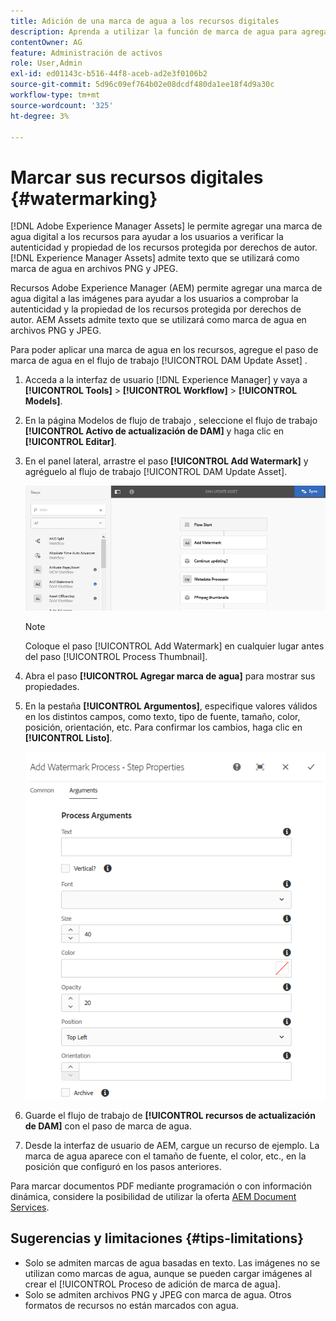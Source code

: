 ```yaml
---
title: Adición de una marca de agua a los recursos digitales
description: Aprenda a utilizar la función de marca de agua para agregar una marca de agua digital a los recursos.
contentOwner: AG
feature: Administración de activos
role: User,Admin
exl-id: ed01143c-b516-44f8-aceb-ad2e3f0106b2
source-git-commit: 5d96c09ef764b02e08dcdf480da1ee18f4d9a30c
workflow-type: tm+mt
source-wordcount: '325'
ht-degree: 3%

---
```


# Marcar sus recursos digitales {#watermarking}

[!DNL Adobe Experience Manager Assets] le permite agregar una marca de agua digital a los recursos para ayudar a los usuarios a verificar la autenticidad y propiedad de los recursos protegida por derechos de autor. [!DNL Experience Manager Assets] admite texto que se utilizará como marca de agua en archivos PNG y JPEG.

Recursos Adobe Experience Manager (AEM) permite agregar una marca de agua digital a las imágenes para ayudar a los usuarios a comprobar la autenticidad y la propiedad de los recursos protegida por derechos de autor. AEM Assets admite texto que se utilizará como marca de agua en archivos PNG y JPEG.

Para poder aplicar una marca de agua en los recursos, agregue el paso de marca de agua en el flujo de trabajo [!UICONTROL DAM Update Asset] .

1. Acceda a la interfaz de usuario [!DNL Experience Manager] y vaya a **[!UICONTROL Tools]** > **[!UICONTROL Workflow]** > **[!UICONTROL Models]**.
1. En la página Modelos de flujo de trabajo , seleccione el flujo de trabajo **[!UICONTROL Activo de actualización de DAM]** y haga clic en **[!UICONTROL Editar]**.

1. En el panel lateral, arrastre el paso **[!UICONTROL Add Watermark]** y agréguelo al flujo de trabajo [!UICONTROL DAM Update Asset].

   ![Arrastre el paso Agregar marca de agua al flujo de trabajo de recursos de actualización de DAM](assets/add_watermark_step_aem_assets.png)

   >[!NOTE]
   >
   >Coloque el paso [!UICONTROL Add Watermark] en cualquier lugar antes del paso [!UICONTROL Process Thumbnail].

1. Abra el paso **[!UICONTROL Agregar marca de agua]** para mostrar sus propiedades.
1. En la pestaña **[!UICONTROL Argumentos]**, especifique valores válidos en los distintos campos, como texto, tipo de fuente, tamaño, color, posición, orientación, etc. Para confirmar los cambios, haga clic en **[!UICONTROL Listo]**.

   ![Proporcione los argumentos en el paso agregar marca de agua de Assets](assets/arguments_add_watermark_aem_assets.png)

1. Guarde el flujo de trabajo de **[!UICONTROL recursos de actualización de DAM]** con el paso de marca de agua.
1. Desde la interfaz de usuario de AEM, cargue un recurso de ejemplo. La marca de agua aparece con el tamaño de fuente, el color, etc., en la posición que configuró en los pasos anteriores.

Para marcar documentos PDF mediante programación o con información dinámica, considere la posibilidad de utilizar la oferta [AEM Document Services](/help/forms/using/overview-aem-document-services.md).

## Sugerencias y limitaciones {#tips-limitations}

* Solo se admiten marcas de agua basadas en texto. Las imágenes no se utilizan como marcas de agua, aunque se pueden cargar imágenes al crear el [!UICONTROL Proceso de adición de marca de agua].
* Solo se admiten archivos PNG y JPEG con marca de agua. Otros formatos de recursos no están marcados con agua.
